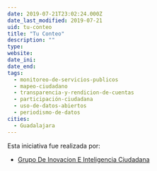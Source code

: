 ```yaml
---
date: 2019-07-21T23:02:24.000Z
date_last_modified: 2019-07-21
uid: tu-conteo
title: "Tu Conteo"
description: ""
type: 
website: 
date_ini: 
date_end: 
tags:
  - monitoreo-de-servicios-publicos
  - mapeo-ciudadano
  - transparencia-y-rendicion-de-cuentas
  - participación-ciudadana
  - uso-de-datos-abiertos
  - periodismo-de-datos
cities: 
  - Guadalajara
---
```


Esta iniciativa fue realizada por:

- [Grupo De Inovacion E Inteligencia Ciudadana](/organizaciones/grupo-de-inovacion-e-inteligencia-ciudadana)
